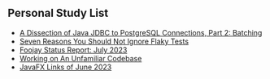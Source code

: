 ## Personal Study List
<!-- BLOG-POST-LIST:START -->
- [A Dissection of Java JDBC to PostgreSQL Connections, Part 2: Batching](https://foojay.io/today/a-dissection-of-java-jdbc-to-postgresql-connections-part-2-batching/)
- [Seven Reasons You Should Not Ignore Flaky Tests](https://foojay.io/today/seven-reasons-you-should-not-ignore-flaky-tests/)
- [Foojay Status Report: July 2023](https://foojay.io/today/foojay-status-report-july-2023/)
- [Working on An Unfamiliar Codebase](https://foojay.io/today/working-unfamiliar-codebase/)
- [JavaFX Links of June 2023](https://foojay.io/today/javafx-links-of-june-2023/)
<!-- BLOG-POST-LIST:END -->  
